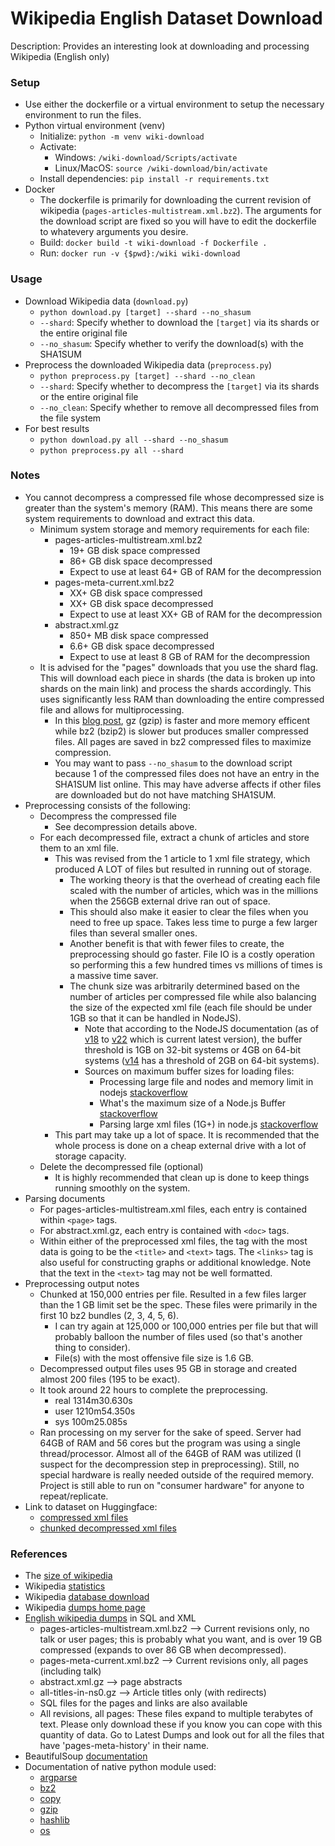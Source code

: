 # Wikipedia English Dataset Download

Description: Provides an interesting look at downloading and processing Wikipedia (English only)


### Setup

 - Use either the dockerfile or a virtual environment to setup the necessary environment to run the files.
 - Python virtual environment (venv)
     - Initialize: `python -m venv wiki-download`
     - Activate: 
        - Windows: `/wiki-download/Scripts/activate`
        - Linux/MacOS: `source /wiki-download/bin/activate`
     - Install dependencies: `pip install -r requirements.txt`
 - Docker
     - The dockerfile is primarily for downloading the current revision of wikipedia (`pages-articles-multistream.xml.bz2`). The arguments for the download script are fixed so you will have to edit the dockerfile to whatevery arguments you desire.
     - Build: `docker build -t wiki-download -f Dockerfile .`
     - Run: `docker run -v {$pwd}:/wiki wiki-download`


### Usage

 - Download Wikipedia data (`download.py`)
     - `python download.py [target] --shard --no_shasum`
     - `--shard`: Specify whether to download the `[target]` via its shards or the entire original file
     - `--no_shasum`: Specify whether to verify the download(s) with the SHA1SUM
 - Preprocess the downloaded Wikipedia data (`preprocess.py`)
     - `python preprocess.py [target] --shard --no_clean`
     - `--shard`: Specify whether to decompress the `[target]` via its shards or the entire original file
     - `--no_clean`: Specify whether to remove all decompressed files from the file system
 - For best results
     - `python download.py all --shard --no_shasum`
     - `python preprocess.py all --shard`


### Notes

 - You cannot decompress a compressed file whose decompressed size is greater than the system's memory (RAM). This means there are some system requirements to download and extract this data.
     - Minimum system storage and memory requirements for each file: 
         - pages-articles-multistream.xml.bz2
             - 19+ GB disk space compressed
             - 86+ GB disk space decompressed
             - Expect to use at least 64+ GB of RAM for the decompression
         - pages-meta-current.xml.bz2
             - XX+ GB disk space compressed
             - XX+ GB disk space decompressed
             - Expect to use at least XX+ GB of RAM for the decompression
         - abstract.xml.gz
             - 850+ MB disk space compressed
             - 6.6+ GB disk space decompressed
             - Expect to use at least 8 GB of RAM for the decompression
     - It is advised for the "pages" downloads that you use the shard flag. This will download each piece in shards (the data is broken up into shards on the main link) and process the shards accordingly. This uses significantly less RAM than downloading the entire compressed file and allows for multiprocessing.
         - In this [blog post](https://blog.online-convert.com/what-are-tar-gz-and-bz2/), gz (gzip) is faster and more memory efficent while bz2 (bzip2) is slower but produces smaller compressed files. All pages are saved in bz2 compressed files to maximize compression.
         - You may want to pass `--no_shasum` to the download script because 1 of the compressed files does not have an entry in the SHA1SUM list online. This may have adverse affects if other files are downloaded but do not have matching SHA1SUM.
 - Preprocessing consists of the following:
     - Decompress the compressed file
         - See decompression details above.
     - For each decompressed file, extract a chunk of articles and store them to an xml file.
         - This was revised from the 1 article to 1 xml file strategy, which produced A LOT of files but resulted in running out of storage. 
             - The working theory is that the overhead of creating each file scaled with the number of articles, which was in the millions when the 256GB external drive ran out of space. 
             - This should also make it easier to clear the files when you need to free up space. Takes less time to purge a few larger files than several smaller ones.
             - Another benefit is that with fewer files to create, the preprocessing should go faster. File IO is a costly operation so performing this a few hundred times vs millions of times is a massive time saver.
             - The chunk size was arbitrarily determined based on the number of articles per compressed file while also balancing the size of the expected xml file (each file should be under 1GB so that it can be handled in NodeJS).
                 - Note that according to the NodeJS documentation (as of [v18](https://nodejs.org/docs/v18.0.0/api/buffer.html#buffer-constants) to [v22](https://nodejs.org/api/buffer.html#buffer-constants) which is current latest version), the buffer threshold is 1GB on 32-bit systems or 4GB on 64-bit systems ([v14](https://nodejs.org/docs/v14.0.0/api/buffer.html#buffer_buffer_constants) has a threshold of 2GB on 64-bit systems).
                 - Sources on maximum buffer sizes for loading files:
                     - Processing large file and nodes and memory limit in nodejs [stackoverflow](https://stackoverflow.com/questions/63553223/processing-large-file-and-nodes-and-memory-limit-in-nodejs#:~:text=Node%20documentation%20states%20the%20maximum,js.)
                     - What's the maximum size of a Node.js Buffer [stackoverflow](https://stackoverflow.com/questions/8974375/whats-the-maximum-size-of-a-node-js-buffer#:~:text=Maximum%20length%20of%20a%20typed,2Gb%20%2D%201byte%20on%2064%2Dbit)
                     - Parsing large xml files (1G+) in node.js [stackoverflow](https://stackoverflow.com/questions/52314871/parsing-large-xml-files-1g-in-node-js)
         - This part may take up a lot of space. It is recommended that the whole process is done on a cheap external drive with a lot of storage capacity.
     - Delete the decompressed file (optional)
         - It is highly recommended that clean up is done to keep things running smoothly on the system.
 - Parsing documents
     - For pages-articles-multistream.xml files, each entry is contained within `<page>` tags.
     - For abstract.xml.gz, each entry is contained with `<doc>` tags.
     - Within either of the preprocessed xml files, the tag with the most data is going to be the `<title>` and `<text>` tags. The `<links>` tag is also useful for constructing graphs or additional knowledge. Note that the text in the `<text>` tag may not be well formatted.
 - Preprocessing output notes
     - Chunked at 150,000 entries per file. Resulted in a few files larger than the 1 GB limit set be the spec. These files were primarily in the first 10 bz2 bundles (2, 3, 4, 5, 6).
         - I can try again at 125,000 or 100,000 entries per file but that will probably balloon the number of files used (so that's another thing to consider).
         - File(s) with the most offensive file size is 1.6 GB.
     - Decompressed output files uses 95 GB in storage and created almost 200 files (195 to be exact).
     - It took around 22 hours to complete the preprocessing.
         - real	1314m30.630s
         - user	1210m54.350s
         - sys	100m25.085s
     - Ran processing on my server for the sake of speed. Server had 64GB of RAM and 56 cores but the program was using a single thread/processor. Almost all of the 64GB of RAM was utilized (I suspect for the decompression step in preprocessing). Still, no special hardware is really needed outside of the required memory. Project is still able to run on "consumer hardware" for anyone to repeat/replicate.
 - Link to dataset on Huggingface:
     - [compressed xml files](https://huggingface.co/datasets/dmmagdal/enwiki-2024-04-20)
     - [chunked decompressed xml files](https://huggingface.co/datasets/dmmagdal/enwiki-2024-04-20-xml)


### References

 - The [size of wikipedia](https://en.wikipedia.org/wiki/Wikipedia:Size_of_Wikipedia)
 - Wikipedia [statistics](https://en.wikipedia.org/wiki/Wikipedia:Statistics)
 - Wikipedia [database download](https://en.wikipedia.org/wiki/Wikipedia:Database_download)
 - Wikipedia [dumps home page](https://dumps.wikimedia.org/)
 - [English wikipedia dumps](https://dumps.wikimedia.org/enwiki/) in SQL and XML
     - pages-articles-multistream.xml.bz2 –> Current revisions only, no talk or user pages; this is probably what you want, and is over 19 GB compressed (expands to over 86 GB when decompressed).
     - pages-meta-current.xml.bz2 –> Current revisions only, all pages (including talk)
     - abstract.xml.gz –> page abstracts
     - all-titles-in-ns0.gz –> Article titles only (with redirects)
     - SQL files for the pages and links are also available
     - All revisions, all pages: These files expand to multiple terabytes of text. Please only download these if you know you can cope with this quantity of data. Go to Latest Dumps and look out for all the files that have 'pages-meta-history' in their name.
 - BeautifulSoup [documentation](https://beautiful-soup-4.readthedocs.io/en/latest/)
 - Documentation of native python module used:
     - [argparse](https://docs.python.org/3.9/library/argparse.html)
     - [bz2](https://docs.python.org/3.9/library/bz2.html)
     - [copy](https://docs.python.org/3.9/library/copy.html)
     - [gzip](https://docs.python.org/3.9/library/gzip.html)
     - [hashlib](https://docs.python.org/3.9/library/hashlib.html)
     - [os](https://docs.python.org/3.9/library/os.html)